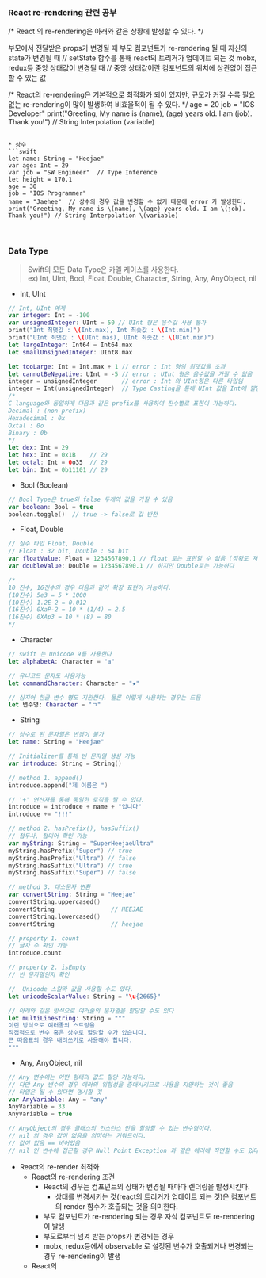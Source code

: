 ### React re-rendering 관련 공부
/*
React 의 re-rendering은 아래와 같은 상황에 발생할 수 있다.
*/

부모에서 전달받은 props가 변경될 때
부모 컴포넌트가 re-rendering 될 때
자신의 state가 변경될 때  // setState 함수를 통해 react의 트리거가 업데이트 되는 것
mobx, redux등 중앙 상태값이 변경될 때 // 중앙 상태값이란 컴포넌트의 위치에 상관없이 접근할 수 있는 값

/* 
React의 re-rendering은 기본적으로 최적화가 되어 있지만, 규모가 커질 수록 필요없는 re-rendering이 많이 발생하여 비효율적이 될 수 있다.
*/
age = 20
job = "IOS Developer"
print("Greeting, My name is \(name), \(age) years old. I am \(job). Thank you!") // String Interpolation \(variable)
```  
  
* 상수  
```swift
let name: String = "Heejae"
var age: Int = 29
var job = "SW Engineer"  // Type Inference
let height = 170.1
age = 30
job = "IOS Programmer"
name = "Jaehee"  // 상수의 경우 값을 변경할 수 없기 때문에 error 가 발생한다.
print("Greeting, My name is \(name), \(age) years old. I am \(job). Thank you!") // String Interpolation \(variable)
```  
</br></bre>
### Data Type
> Swift의 모든 Data Type은 카멜 케이스를 사용한다.  
> ex) Int, UInt, Bool, Float, Double, Character, String, Any, AnyObject, nil
  
* Int, UInt
```swift
// Int, UInt 예제
var integer: Int = -100
var unsignedInteger: UInt = 50 // UInt 형은 음수값 사용 불가
print("Int 최댓값 : \(Int.max), Int 최솟값 : \(Int.min)")
print("UInt 최댓값 : \(UInt.mas), UInt 최솟값 : \(UInt.min)")
let largeInteger: Int64 = Int64.max
let smallUnsignedInteger: UInt8.max

let tooLarge: Int = Int.max + 1 // error : Int 형의 최댓값을 초과
let cannotBeNegative: UInt = -5 // error : UInt 형은 음수값을 가질 수 없음
integer = unsignedInteger       // error : Int 와 UInt형은 다른 타입임
integer = Int(unsignedInteger)  // Type Casting을 통해 UInt 값을 Int에 할당할 수 있음
/*
C language와 동일하게 다음과 같은 prefix를 사용하여 진수별로 표현이 가능하다.
Decimal : (non-prefix)
Hexadecimal : 0x
Oxtal : 0o
Binary : 0b
*/
let dex: Int = 29
let hex: Int = 0x1B    // 29
let octal: Int = 0o35  // 29
let bin: Int = 0b11101 // 29
```
* Bool (Boolean)
```swift
// Bool Type은 true와 false 두개의 값을 가질 수 있음
var boolean: Bool = true
boolean.toggle()  // true -> false로 값 반전
```
* Float, Double
```swift
// 실수 타입 Float, Double
// Float : 32 bit, Double : 64 bit
var floatValue: Float = 1234567890.1 // float 로는 표현할 수 없음 (정확도 저하)
var doubleValue: Double = 1234567890.1 // 하지만 Double로는 가능하다

/*
10 진수, 16진수의 경우 다음과 같이 확장 표현이 가능하다.
(10진수) 5e3 = 5 * 1000
(10진수) 1.2E-2 = 0.012
(16진수) 0XaP-2 = 10 * (1/4) = 2.5
(16진수) 0XAp3 = 10 * (8) = 80
*/
```
* Character
```swift
// swift 는 Unicode 9를 사용한다
let alphabetA: Character = "a"

// 유니코드 문자도 사용가능
let commandCharacter: Character = "★"

// 심지어 한글 변수 명도 지원한다. 물론 이렇게 사용하는 경우는 드뭄
let 변수명: Character = "ㄱ"
```
* String
```swift
// 상수로 된 문자열은 변경이 불가
let name: String = "Heejae"

// Initializer를 통해 빈 문자열 생성 가능
var introduce: String = String()

// method 1. append()
introduce.append("제 이름은 ")

// '+' 연산자를 통해 동일한 로직을 짤 수 있다.
introduce = introduce + name + "입니다"
introduce += "!!!"

// method 2. hasPrefix(), hasSuffix()
// 접두사, 접미어 확인 가능
var myString: String = "SuperHeejaeUltra"
myString.hasPrefix("Super") // true
myString.hasPrefix("Ultra") // false
myString.hasSuffix("Ultra") // true
myString.hasSuffix("Super") // false

// method 3. 대소문자 변환
var convertString: String = "Heejae"
convertString.uppercased()
convertString                // HEEJAE
convertString.lowercased()
convertString                // heejae

// property 1. count
// 글자 수 확인 가능
introduce.count

// property 2. isEmpty
// 빈 문자열인지 확인

//  Unicode 스칼라 값을 사용할 수도 있다.
let unicodeScalarValue: String = "\u{2665}"

// 아래와 같은 방식으로 여러줄의 문자열을 할당할 수도 있다
let multiLineString: String = """
이런 방식으로 여러줄의 스트링을
직접적으로 변수 혹은 상수로 할당할 수가 있습니다.
큰 따옴표의 경우 내려쓰기로 사용해야 합니다.
"""
```
* Any, AnyObject, nil
```swift
// Any 변수에는 어떤 형태의 값도 할당 가능하다.
// 다만 Any 변수의 경우 에러의 위험성을 증대시키므로 사용을 지양하는 것이 좋음
// 타입은 될 수 있다면 명시할 것
var AnyVariable: Any = "any"
AnyVariable = 33
AnyVariable = true

// AnyObject의 경우 클래스의 인스턴스 만을 할당할 수 있는 변수형이다.
// nil 의 경우 값이 없음을 의미하는 키워드이다.
// 값이 없음 == 비어있음
// nil 인 변수에 접근할 경우 Null Point Exception 과 같은 에러에 직면할 수도 있다.
```


* React의 re-render 최적화
    * React의 re-rendering 조건
      * React의 경우는 컴포넌트의 상태가 변경될 때마다 렌더링을 발생시킨다.
         * 상태를 변경시키는 것(react의 트리거가 업데이트 되는 것)은 컴포넌트의 render 함수가 호출되는 것을 의미한다.
      * 부모 컴포넌트가 re-rendering 되는 경우 자식 컴포넌트도 re-rendering이 발생
      * 부모로부터 넘겨 받는 props가 변경되는 경우
      * mobx, redux등에서 observable 로 설정된 변수가 호출되거나 변경되는 경우 re-rendering이 발생
    * React의 
